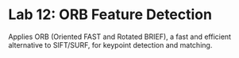﻿# Lab 12: ORB Feature Detection

Applies ORB (Oriented FAST and Rotated BRIEF), a fast and efficient alternative to SIFT/SURF, for keypoint detection and matching.

